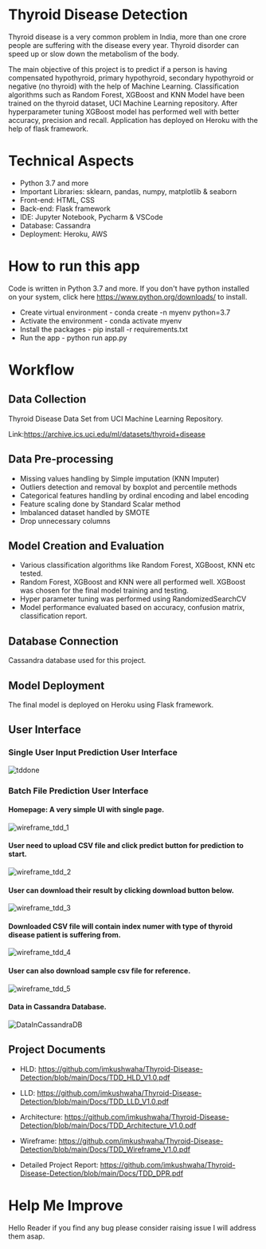 # Thyroid Disease Detection

Thyroid disease is a very common problem in India, more than one crore people are suffering with the disease every year. Thyroid disorder can speed up or slow down the metabolism of the body.

The main objective of this project is to predict if a person is having compensated hypothyroid, primary hypothyroid, secondary hypothyroid or negative (no thyroid) with the help of Machine Learning. Classification algorithms such as Random Forest, XGBoost and KNN Model have been trained on the thyroid dataset, UCI Machine Learning repository. After hyperparameter tuning XGBoost model has performed well with better accuracy, precision and recall. Application has deployed on Heroku with the help of flask framework.







# Technical Aspects

- Python 3.7 and more
- Important Libraries: sklearn, pandas, numpy, matplotlib & seaborn
- Front-end: HTML, CSS 
- Back-end: Flask framework
- IDE: Jupyter Notebook, Pycharm & VSCode
- Database: Cassandra 
- Deployment: Heroku, AWS

# How to run this app 

Code is written in Python 3.7 and more. If you don't have python installed on your system, click here https://www.python.org/downloads/ to install.

- Create virtual environment - conda create -n myenv python=3.7
- Activate the environment - conda activate myenv
- Install the packages - pip install -r requirements.txt
- Run the app - python run app.py

# Workflow

## Data Collection

Thyroid Disease Data Set from UCI Machine Learning Repository.

Link:https://archive.ics.uci.edu/ml/datasets/thyroid+disease

## Data Pre-processing

- Missing values handling by Simple imputation (KNN Imputer)
- Outliers detection and removal by boxplot and percentile methods
- Categorical features handling by ordinal encoding and label encoding
- Feature scaling done by Standard Scalar method
- Imbalanced dataset handled by SMOTE
- Drop unnecessary columns

## Model Creation and Evaluation

- Various classification algorithms like Random Forest, XGBoost, KNN etc tested.
- Random Forest, XGBoost and KNN were all performed well. XGBoost was chosen for the final model training and testing.
- Hyper parameter tuning was performed using RandomizedSearchCV
- Model performance evaluated based on accuracy, confusion matrix, classification report.


## Database Connection
Cassandra database used for this project.

## Model Deployment
The final model is deployed on Heroku using Flask framework.

## User Interface
### Single User Input Prediction User Interface
![tddone](https://user-images.githubusercontent.com/72372136/136432372-6d2b380e-8150-4393-8b88-b611f3e5a36c.JPG)

### Batch File Prediction User Interface
#### Homepage: A very simple UI with single page. 
![wireframe_tdd_1](https://user-images.githubusercontent.com/72372136/134201402-7c55f34a-b633-44f1-b2a3-87da79a37c47.JPG)

#### User need to upload CSV file and click predict button for prediction to start.
![wireframe_tdd_2](https://user-images.githubusercontent.com/72372136/134201675-f3a40430-cb60-4817-a21b-de65370f0e69.JPG)

#### User can download their result by clicking download button below.
![wireframe_tdd_3](https://user-images.githubusercontent.com/72372136/134201925-476df9d9-7f2f-4d5b-b927-46897f5c492c.JPG)

#### Downloaded CSV file will contain index numer with type of thyroid disease patient is suffering from.
![wireframe_tdd_4](https://user-images.githubusercontent.com/72372136/134202106-fb8e0274-ac88-4f9b-b77e-4e834d642a24.JPG)

#### User can also download sample csv file for reference.
![wireframe_tdd_5](https://user-images.githubusercontent.com/72372136/134202214-b4d2fa52-fa25-47d9-9a89-034515e94051.JPG)

#### Data in Cassandra Database.
![DataInCassandraDB](https://user-images.githubusercontent.com/72372136/134202316-ef62ddc2-25f9-451e-bd34-be6c3accce4b.JPG)


## Project Documents

- HLD: https://github.com/imkushwaha/Thyroid-Disease-Detection/blob/main/Docs/TDD_HLD_V1.0.pdf

- LLD: https://github.com/imkushwaha/Thyroid-Disease-Detection/blob/main/Docs/TDD_LLD_V1.0.pdf

- Architecture: https://github.com/imkushwaha/Thyroid-Disease-Detection/blob/main/Docs/TDD_Architecture_V1.0.pdf

- Wireframe: https://github.com/imkushwaha/Thyroid-Disease-Detection/blob/main/Docs/TDD_Wireframe_V1.0.pdf

- Detailed Project Report: https://github.com/imkushwaha/Thyroid-Disease-Detection/blob/main/Docs/TDD_DPR.pdf




# Help Me Improve

Hello Reader if you find any bug please consider raising issue I will address them asap.
